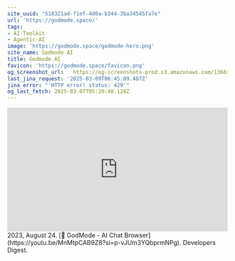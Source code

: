 ```yaml
---
site_uuid: "518321ad-f1ef-4d0a-b344-3ba34545fa7e"
url: 'https://godmode.space/'
tags:
- AI-Toolkit
- Agentic-AI
image: 'https://godmode.space/godmode-hero.png'
site_name: Godmode AI
title: Godmode AI
favicon: 'https://godmode.space/favicon.png'
og_screenshot_url:   https://og-screenshots-prod.s3.amazonaws.com/1366x768/80/false/3c026738252497019b79efccf91d295c0de058d4691366f5dd4273e2bfb7906c.jpeg
last_jina_request: '2025-03-09T06:45:09.487Z'
jina_error: "'HTTP error! status: 429'"
og_last_fetch: 2025-03-07T05:20:40.128Z
---
```

<iframe 
  style="aspect-ratio:16/9;width:100%;height:auto" 
  src="https://www.youtube.com/embed/MnMtpCAB9Z8?si=p-vJUm3YQbprmNPg" 
  title="YouTube video player" 
  frameborder="0" 
  allow="accelerometer; autoplay; clipboard-write; encrypted-media; gyroscope; picture-in-picture; web-share" 
  referrerpolicy="strict-origin-when-cross-origin" 
  allowfullscreen
></iframe>
2023, August 24. [🐣 GodMode - AI Chat Browser](https://youtu.be/MnMtpCAB9Z8?si=p-vJUm3YQbprmNPg). Developers Digest.
